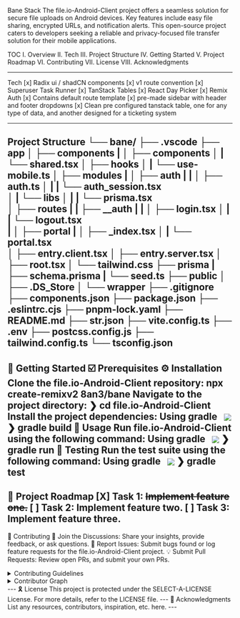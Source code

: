 
Bane Stack
The file.io-Android-Client project offers a seamless solution for secure file uploads on Android devices. Key features include easy file sharing, encrypted URLs, and notification alerts. This open-source project caters to developers seeking a reliable and privacy-focused file transfer solution for their mobile applications.
      
TOC
I.  Overview
II.  Tech
III.  Project Structure 
IV.  Getting Started
V.  Project Roadmap
VI.  Contributing
VII.  License
VIII.  Acknowledgments

---

Tech
[x] Radix ui / shadCN components
[x] v1 route convention
[x] Superuser Task Runner
[x] TanStack Tables
[x] React Day Picker 
[x] Remix Auth
[x] Contains default route template
[x] pre-made sidebar with header and footer dropdowns
[x] Clean pre configured tanstack table, one for any type of data, and another designed for a ticketing system
 
---
 Project Structure
└── bane/
    ├── .vscode
    ├── app
    │   ├── components
    |   │   ├── components
    │   |   └── shared.tsx
    │   ├── hooks
    │   |   └── use-mobile.ts
    │   ├── modules
    |   │   ├── auth
    |   |   │   ├── auth.ts
    │   |   |   └── auth_session.tsx        
    │   |   └── libs
    │   |   |   └── prisma.tsx        
    │   ├── routes
    |   |   ├── __auth
    |   |   │   ├── login.tsx
    │   |   |   └── logout.tsx    
    |   │   ├── portal
    |   │   ├── _index.tsx
    │   |   └── portal.tsx    
    │   ├── entry.client.tsx
    │   ├── entry.server.tsx
    │   ├── root.tsx
    │   └── tailwind.css
    ├── prisma
    |   ├── schema.prisma
    |   └── seed.ts
    ├── public
    │   ├── .DS_Store
    │   └── wrapper
    ├── .gitignore
    ├── components.json
    ├── package.json
    ├── .eslintrc.cjs
    ├── pnpm-lock.yaml
    ├── README.md
    ├── str.json
    ├── vite.config.ts
    ├── .env
    ├── postcss.config.js
    ├── tailwind.config.ts
    └── tsconfig.json
---
🚀 Getting Started
☑️ Prerequisites
⚙️ Installation
Clone the file.io-Android-Client repository:
npx create-remixv2 8an3/bane
Navigate to the project directory:
❯ cd file.io-Android-Client
Install the project dependencies:
Using gradle &nbsp; <img align="center" src="https://img.shields.io/badge/Kotlin-0095D5.svg?style={badge_style}&logo=kotlin&logoColor=white" />
❯ gradle build
🤖 Usage
Run file.io-Android-Client using the following command:
Using gradle &nbsp; <img align="center" src="https://img.shields.io/badge/Kotlin-0095D5.svg?style={badge_style}&logo=kotlin&logoColor=white" />
❯ gradle run
🧪 Testing
Run the test suite using the following command:
Using gradle &nbsp; <img align="center" src="https://img.shields.io/badge/Kotlin-0095D5.svg?style={badge_style}&logo=kotlin&logoColor=white" />
❯ gradle test
---
📌 Project Roadmap
[X] Task 1: <strike>Implement feature one.</strike>
[ ] Task 2: Implement feature two.
[ ] Task 3: Implement feature three.
---
🔰 Contributing
💬 Join the Discussions: Share your insights, provide feedback, or ask questions.
🐛 Report Issues: Submit bugs found or log feature requests for the file.io-Android-Client project.
💡 Submit Pull Requests: Review open PRs, and submit your own PRs.
<details closed>
<summary>Contributing Guidelines</summary>
Fork the Repository: Start by forking the project repository to your github account.
Clone Locally: Clone the forked repository to your local machine using a git client.
   git clone https://github.com/rumaan/file.io-Android-Client
Create a New Branch: Always work on a new branch, giving it a descriptive name.
   git checkout -b new-feature-x
Make Your Changes: Develop and test your changes locally.
Commit Your Changes: Commit with a clear message describing your updates.
   git commit -m 'Implemented new feature x.'
Push to github: Push the changes to your forked repository.
   git push origin new-feature-x
Submit a Pull Request: Create a PR against the original project repository. Clearly describe the changes and their motivations.
Review: Once your PR is reviewed and approved, it will be merged into the main branch. Congratulations on your contribution!
</details>
<details closed>
<summary>Contributor Graph</summary>
<br>
<p align="left">
   <a href="https://github.com{/rumaan/file.io-Android-Client/}graphs/contributors">
      <img src="https://contrib.rocks/image?repo=rumaan/file.io-Android-Client">
   </a>
</p>
</details>
---
🎗 License
This project is protected under the SELECT-A-LICENSE License. For more details, refer to the LICENSE file.
---
🙌 Acknowledgments
List any resources, contributors, inspiration, etc. here.
---